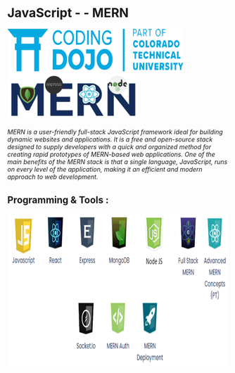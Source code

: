# JavaScript - - MERN

<img src="https://github.com/MohamedAmineHammi/Web-Fundamentals-CODING-DOJO/blob/main/Coding%20Dojo%20Logo.png" width="400" height="100">
<img src="https://github.com/MohamedAmineHammi/MERN-Stack-CODING-DOJO/blob/main/MERN%20Logo.png" width="300" height="100">

###### MERN is a user-friendly full-stack JavaScript framework ideal for building dynamic websites and applications. It is a free and open-source stack designed to supply developers with a quick and organized method for creating rapid prototypes of MERN-based web applications. One of the main benefits of the MERN stack is that a single language, JavaScript, runs on every level of the application, making it an efficient and modern approach to web development.
## Programming & Tools :
<img src="https://github.com/MohamedAmineHammi/MERN-Stack-CODING-DOJO/blob/main/MERN%20Stack.png" width="900" height="350">
